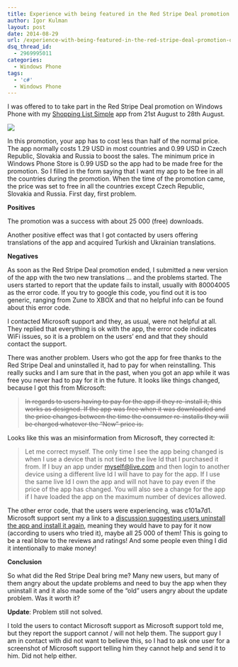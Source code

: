 ```yaml
---
title: Experience with being featured in the Red Stripe Deal promotion on Windows Phone
author: Igor Kulman
layout: post
date: 2014-08-29
url: /experience-with-being-featured-in-the-red-stripe-deal-promotion-on-windows-phone/
dsq_thread_id:
  - 2969995011
categories:
  - Windows Phone
tags:
  - 'c#'
  - Windows Phone
---
```

I was offered to to take part in the Red Stripe Deal promotion on Windows Phone with my [Shopping List Simple][1] app from 21st August to 28th August. 

[<img src="http://blog.kulman.sk/wp-content/uploads/2014/08/sk.png" class="alignnone size-full wp-image-970" />][2]

In this promotion, your app has to cost less than half of the normal price. The app normally costs 1.29 USD in most countries and 0.99 USD in Czech Republic, Slovakia and Russia to boost the sales. The minimum price in Windows Phone Store is 0.99 USD so the app had to be made free for the promotion. So I filled in the form saying that I want my app to be free in all the countries during the promotion. When the time of the promotion came, the price was set to free in all the countries except Czech Republic, Slovakia and Russia. First day, first problem.

**Positives**

The promotion was a success with about 25 000 (free) downloads.

Another positive effect was that I got contacted by users offering translations of the app and acquired Turkish and Ukrainian translations. 

**Negatives**

As soon as the Red Stripe Deal promotion ended, I submitted a new version of the app with the two new translations &#8230; and the problems started. The users started to report that the update fails to install, usually with 80004005 as the error code. If you try to google this code, you find out it is too generic, ranging from Zune to XBOX and that no helpful info can be found about this error code. 

I contacted Microsoft support and they, as usual, were not helpful at all. They replied that everything is ok with the app, the error code indicates WiFi issues, so it is a problem on the users&#8217; end and that they should contact the support.

There was another problem. Users who got the app for free thanks to the Red Stripe Deal and uninstalled it, had to pay for when reinstalling. This really sucks and I am sure that in the past, when you got an app while it was free you never had to pay for it in the future. It looks like things changed, because I got this from Microsoft:

> <del datetime="2014-08-29T17:04:05+00:00">In regards to users having to pay for the app if they re-install it, this works as designed. If the app was free when it was downloaded and the price changes between the time the consumer re-installs they will be charged whatever the “New” price is.</del>

Looks like this was an misinformation from Microsoft, they corrected it:

> Let me correct myself. The only time I see the app being changed is when I use a device that is not tied to the live Id that I purchased it from. If I buy an app under myself@live.com and then login to another device using a different live Id I will have to pay for the app. If I use the same live Id I own the app and will not have to pay even if the price of the app has changed. You will also see a change for the app if I have loaded the app on the maximum number of devices allowed.

The other error code, that the users were experiencing, was c101a7d1. Microsoft support sent my a link to a [discussion suggesting users uninstall the app and install it again][3], meaning they would have to pay for it now (according to users who tried it), maybe all 25 000 of them! This is going to be a real blow to the reviews and ratings! And some people even thing I did it intentionally to make money!

**Conclusion**

So what did the Red Stripe Deal bring me? Many new users, but many of them angry about the update problems and need to buy the app when they uninstall it and it also made some of the &#8220;old&#8221; users angry about the update problem. Was it worth it? 

**Update**: Problem still not solved.

I told the users to contact Microsoft support as Microsoft support told me, but they report the support cannot / will not help them. The support guy I am in contact with did not want to believe this, so I had to ask one user for a screenshot of Microsoft support telling him they cannot help and send it to him. Did not help either.

 [1]: http://shoppinglist.kulman.sk/
 [2]: http://blog.kulman.sk/wp-content/uploads/2014/08/sk.png
 [3]: https://answers.microsoft.com/en-us/winphone/forum/wp7-sync/errors-of-c101a7d1-and-c101a006-on-windows-phone/822ec1be-9d07-4c0a-a4eb-7c6edf63e52d?page=2